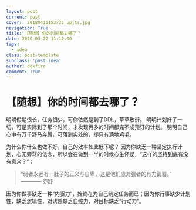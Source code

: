 ```yaml
---
layout: post
current: post
cover:  20180415153733_upjts.jpg
navigation: True
title: 【随想】你的时间都去哪了？
date: 2020-03-22 11:12:00
tags:
  - idea
class: post-template
subclass: 'post idea'
author: dexfire
comment: True
---
```


# 【随想】你的时间都去哪了？

明明假期很长，任务很少，可你依然是到了DDL，草草敷衍。
明明计划好了一切，可是实际到了那个时间，才发现再多的时间都完不成预订的计划。
明明自己心中有万千野马奔腾，可落到实处的，却只有满地鸡毛。

为什么你什么也做不好，自己的效率如此低下呢？
因为你缺乏一种坚定执行计划，心无旁骛的信念，所以会在做到一半的时候心生怀疑，“这样的坚持到底有没有意义？”；

> “弱者永远有一肚子的正义与自卑，这是他们应对强者的有力武器。”
>                                      ———— 亦舒

因为你做事缺乏一种“内驱力”，始终在为自己制定任务而已；因为你行事缺少计划性，缺乏逻辑性，对诱惑缺乏自控力，对目标缺乏“行动力”。
